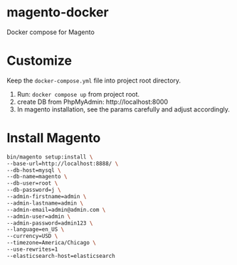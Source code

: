 # magento-docker
Docker compose for Magento

# Customize

Keep the `docker-compose.yml` file into project root directory.

1. Run: `docker compose up` from project root.
2. create DB from PhpMyAdmin: http://localhost:8000
3. In magento installation, see the params carefully and adjust accordingly.

# Install Magento

```bash
bin/magento setup:install \
--base-url=http://localhost:8888/ \
--db-host=mysql \
--db-name=magento \
--db-user=root \
--db-password=j \
--admin-firstname=admin \
--admin-lastname=admin \
--admin-email=admin@admin.com \
--admin-user=admin \
--admin-password=admin123 \
--language=en_US \
--currency=USD \
--timezone=America/Chicago \
--use-rewrites=1
--elasticsearch-host=elasticsearch
```
